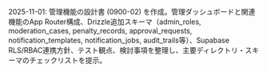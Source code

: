 2025-11-01: 管理機能の設計書 (0900-02) を作成。管理ダッシュボードと関連機能のApp Router構成、Drizzle追加スキーマ（admin_roles, moderation_cases, penalty_records, approval_requests, notification_templates, notification_jobs, audit_trails等）、Supabase RLS/RBAC連携方針、テスト観点、検討事項を整理し、主要ディレクトリ・スキーマのチェックリストを提示。